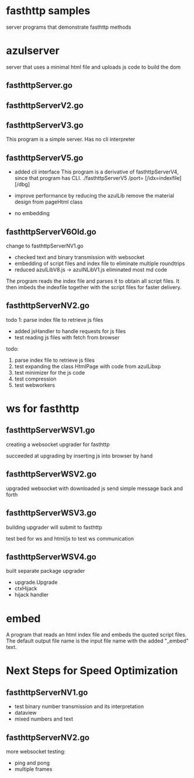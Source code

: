 # fasthttp samples

server programs that demonstrate fasthttp methods

# azulserver

server that uses a minimal html file and uploads js code to build the dom

## fasthttpServer.go


## fasthttpServerV2.go


## fasthttpServerV3.go

This program is a simple server. Has no cli interpreter

## fasthttpServerV5.go

 - added cli interface
This program is a derivative of fasthttpServerV4, since that program has CLI.
./fasthttpServerV5 /port=<portno> [/idx=indexfile] [/dbg]

  - improve performance by reducing the azulLib
remove the material design from pageHtml class

  - no embedding



## fasthttpServerV6Old.go

change to fasthttpServerNV1.go

  - checked text and binary transmission with websocket
  - embedding of script files and index file to eliminate multiple roundtrips
  - reduced azulLibV8.js -> azulNLibV1.js eliminated most md code

The program reads the index file and parses it to obtain all script files. It then imbeds the indexfile together with the script files for faster delivery.

## fasthttpServerNV2.go

todo 1: parse index file to retrieve js files

 - added jsHandler to handle requests for js files
 - test reading js files with fetch from browser

todo:
 1. parse index file to retrieve js files
 2. test expanding the class HtmlPage with code from azulLibxp
 3. test minimizer for the js code
 4. test compression
 5. test webworkers

# ws for fasthttp
## fasthttpServerWSV1.go

creating a websocket upgrader for fasthttp

succeeded at upgrading by inserting js into browser by hand

## fasthttpServerWSV2.go

upgraded websocket with downloaded js
send simple message back and forth

## fasthttpServerWSV3.go

building upgrader
will submit to fasthttp

test bed for ws and html/js to test ws communication

## fasthttpServerWSV4.go

built separate package upgrader

 - upgrade.Upgrade
 - ctxHijack
 - hijack handler

# embed
A program that reads an html index file and embeds the quoted script files.
The default output file name is the input file name with the added "_embed" text.

# Next Steps for Speed Optimization

## fasthttpServerNV1.go

 - test binary number transmission and its interpretation 
 - dataview
 - mixed numbers and text

## fasthttpServerNV2.go

more websocket testing:
 - ping and pong
 - multiple frames

